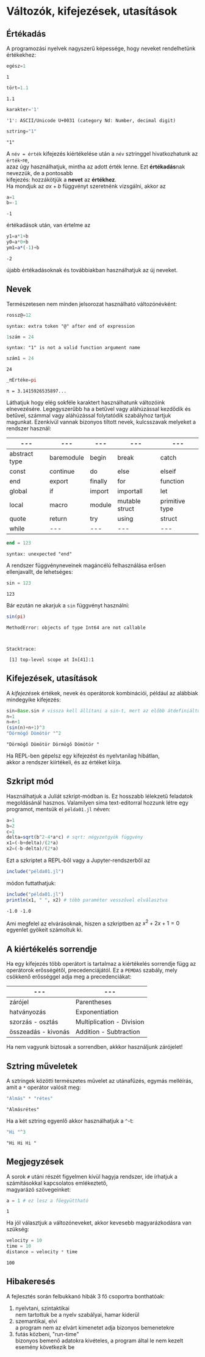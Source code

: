 
# Változók, kifejezések, utasítások

## Értékadás

A programozási nyelvek nagyszerű képessége, hogy neveket rendelhetünk értékekhez:


```julia
egész=1
```




    1




```julia
tört=1.1
```




    1.1




```julia
karakter='1'
```




    '1': ASCII/Unicode U+0031 (category Nd: Number, decimal digit)




```julia
sztring="1"
```




    "1"



A ```név = érték``` kifejezés kiértékelése után a ```név``` sztringgel hivatkozhatunk az ```érték```-re,<br>
azaz úgy használhatjuk, mintha az adott érték lenne. Ezt **értékadás**nak nevezzük, de a pontosabb <br>kifejezés: hozzákötjük a **nevet** az **értékhez**.<br>
Ha mondjuk az $ax+b$ függvényt szeretnénk vizsgálni, akkor az


```julia
a=1
b=-1
```




    -1



értékadások után, van értelme az


```julia
y1=a*1+b
y0=a*0+b
ym1=a*(-1)+b
```




    -2



újabb értékadásoknak és továbbiakban használhatjuk az új neveket. <br>


## Nevek
Természetesen nem minden jelsorozat használható változónévként:


```julia
rossz@=12
```


    syntax: extra token "@" after end of expression

    



```julia
1szám = 24
```


    syntax: "1" is not a valid function argument name

    



```julia
szám1 = 24
```




    24




```julia
_πÉrtéke=pi
```




    π = 3.1415926535897...



Láthatjuk hogy elég sokféle karaktert használhatunk változóink elnevezésére. Legegyszerűbb ha a betűvel vagy aláhúzással kezdődik és betűvel, számmal vagy aláhúzással folytatódik szabályhoz tartjuk magunkat. Ezenkívül vannak bizonyos tiltott 
nevek, kulcsszavak melyeket a rendszer használ:

| --- | --- | --- | --- | --- |
| --- | --- | --- | --- | --- |
| abstract type |  baremodule | begin  |    break   |         catch    |
| const         | continue   |  do      |   else     |        elseif   |
| end           | export     |  finally |   for       |       function |
| global        | if         |  import  |   importall   |     let      |
| local         | macro      |  module  |   mutable struct |   primitive type |
| quote         | return     |  try     |   using         |   struct    |
| while         |     ---       |   ---       |     ---            |    ---         |






```julia
end = 123
```


    syntax: unexpected "end"

    


A rendszer függvényneveinek magáncélú felhasználása erősen <br>
ellenjavallt, de lehetséges:


```julia
sin = 123
```




    123



Bár ezután ne akarjuk a ```sin``` függvényt használni:


```julia
sin(pi)
```


    MethodError: objects of type Int64 are not callable

    

    Stacktrace:

     [1] top-level scope at In[41]:1


## Kifejezések, utasítások

A *kifejezés*ek értékek, nevek és operátorok kombinációi, például az alábbiak mindegyike kifejezés:


```julia
sin=Base.sin # vissza kell állítani a sin-t, mert az előbb átdefiniáltuk
n=1
n=n+1
(sin(n)+n+1)^3
"Dörmögő Dömötör "^2
```




    "Dörmögő Dömötör Dörmögő Dömötör "



Ha REPL-ben gépelsz egy kifejezést és nyelvtanilag hibátlan,<br> 
akkor a rendszer kiírtékeli, és az értéket kiírja.

## Szkript mód

Használhatjuk a Juliát szkript-módban is. Ez hosszabb lélekzetű feladatok megoldásánál 
hasznos. Valamilyen sima text-editorral hozzunk létre egy programot, mentsük el ```példa01.jl``` néven:<br>

```julia
a=1
b=2
c=1
delta=sqrt(b^2-4*a*c) # sqrt: négyzetgyök függvény
x1=(-b+delta)/(2*a)
x2=(-b-delta)/(2*a)
```

Ezt a szkriptet a REPL-ből vagy a Jupyter-rendszerből az<br> 
```julia
include("példa01.jl")
```
módon futtathatjuk:


```julia
include("példa01.jl")
println(x1, " ", x2) # több paraméter vesszővel elválasztva
```

    -1.0 -1.0


Ami megfelel az elvárásoknak, hiszen a szkriptben az $x^2+2x+1=0$ egyenlet gyökeit számoltuk ki.

## A kiértékelés sorrendje

Ha egy kifejezés több operátort is tartalmaz a kiértékelés sorrendje függ az operátorok 
erősségétől, precedenciájától. Ez a ```PEMDAS``` szabály, mely csökkenő erősséggel adja meg a precedenciákat:

| --- | --- |
| --- | --- |
| zárójel | Parentheses |
| hatványozás | Exponentiation |
| szorzás - osztás | Multiplication - Division |
| összeadás - kivonás| Addition - Subtraction |

Ha nem vagyunk biztosak a sorrendben, akkkor használjunk zárójelet!


## Sztring műveletek

A sztringek közötti természetes művelet az utánafűzés, egymás melléírás, amit a ```*``` 
operátor valósít meg:



```julia
"Almás" * "rétes"
```




    "Almásrétes"



Ha a két sztring egyenlő akkor használhatjuk a ```^```-t:


```julia
"Hi "^3
```




    "Hi Hi Hi "



## Megjegyzések

A sorok ```#``` utáni részét figyelmen kívül hagyja rendszer, ide írhatjuk a számításokkal kapcsolatos emlékeztető, <br>
magyarázó szövegeinket:


```julia
a = 1 # ez lesz a főegyüttható
```




    1



Ha jól választjuk a változóneveket, akkor kevesebb magyarázkodásra van szükség:


```julia
velocity = 10
time = 10
distance = velocity * time 
```




    100



## Hibakeresés

A fejlesztés során felbukkanó hibák 3 fő csoportra bonthatóak:
1. nyelvtani, szintaktikai<br>
      nem tartottuk be a nyelv szabályai, hamar kiderül
1. szemantikai, elvi<br>
   a program nem az elvárt kimenetet adja bizonyos bemenetekre
1. futás közbeni, "run-time"<br>
   bizonyos bemenő adatokra kivételes, a program 
   által le nem kezelt esemény következik be
   


